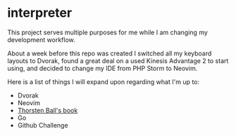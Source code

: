 # interpreter

This project serves multiple purposes for me while I am changing my development workflow. 

About a week before this repo was created I switched all my keyboard layouts to Dvorak, found a great deal on a used Kinesis Advantage 2 to start using, and decided to change my IDE from PHP Storm to Neovim. 

Here is a list of things I will expand upon regarding what I'm up to:
- Dvorak
- Neovim
- [Thorsten Ball's book](https://interpreterbook.com)
- Go
- Github Challenge
